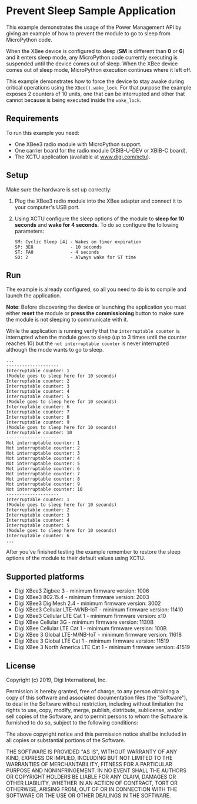 Prevent Sleep Sample Application
================================

This example demonstrates the usage of the Power Management API by giving an
example of how to prevent the module to go to sleep from MicroPython code.

When the XBee device is configured to sleep (**SM** is different than **0** or
**6**) and it enters sleep mode, any MicroPython code currently executing is
suspended until the device comes out of sleep. When the XBee device comes out
of sleep mode, MicroPython execution continues where it left off.

This example demonstrates how to force the device to stay awake during critical
operations using the `XBee().wake_lock`. For that purpose the example exposes 2
counters of 10 units, one that can be interrupted and other that cannot because
is being executed inside the `wake_lock`.

Requirements
------------

To run this example you need:

* One XBee3 radio module with MicroPython support.
* One carrier board for the radio module (XBIB-U-DEV or XBIB-C board).
* The XCTU application (available at www.digi.com/xctu).

Setup
-----

Make sure the hardware is set up correctly:

1. Plug the XBee3 radio module into the XBee adapter and connect it to your
   computer's USB port.
2. Using XCTU configure the sleep options of the module to **sleep for 10
   seconds** and **wake for 4 seconds**. To do so configure the following
   parameters:

       SM: Cyclic Sleep [4] - Wakes on timer expiration
       SP: 3E8              - 10 seconds
       ST: FA0              - 4 seconds
       SO: 2                - Always wake for ST time

Run
---

The example is already configured, so all you need to do is to compile and
launch the application.

**Note**: Before discovering the device or launching the application you must
either **reset** the module or **press the commissioning** button to make sure
the module is not sleeping to communicate with it.

While the application is running verify that the `interruptable counter` is
interrupted when the module goes to sleep (up to 3 times until the counter
reaches 10) but the `not interruptable counter` is never interrupted although
the mode wants to go to sleep.

    ...
    --------------------
    Interruptable counter: 1
    (Module goes to sleep here for 10 seconds)
    Interruptable counter: 2
    Interruptable counter: 3
    Interruptable counter: 4
    Interruptable counter: 5
    (Module goes to sleep here for 10 seconds)
    Interruptable counter: 6
    Interruptable counter: 7
    Interruptable counter: 8
    Interruptable counter: 9
    (Module goes to sleep here for 10 seconds)
    Interruptable counter: 10
    --------------------
    Not interruptable counter: 1
    Not interruptable counter: 2
    Not interruptable counter: 3
    Not interruptable counter: 4
    Not interruptable counter: 5
    Not interruptable counter: 6
    Not interruptable counter: 7
    Not interruptable counter: 8
    Not interruptable counter: 9
    Not interruptable counter: 10
    --------------------
    Interruptable counter: 1
    (Module goes to sleep here for 10 seconds)
    Interruptable counter: 2
    Interruptable counter: 3
    Interruptable counter: 4
    Interruptable counter: 5
    (Module goes to sleep here for 10 seconds)
    Interruptable counter: 6
    ...

After you've finished testing the example remember to restore the sleep options
of the module to their default values using XCTU.

Supported platforms
-------------------

* Digi XBee3 Zigbee 3 - minimum firmware version: 1006
* Digi XBee3 802.15.4 - minimum firmware version: 2003
* Digi XBee3 DigiMesh 2.4 - minimum firmware version: 3002
* Digi XBee3 Cellular LTE-M/NB-IoT - minimum firmware version: 11410
* Digi XBee3 Cellular LTE Cat 1 - minimum firmware version: x10
* Digi XBee Cellular 3G - minimum firmware version: 1130B
* Digi XBee Cellular LTE Cat 1 - minimum firmware version: 100B
* Digi XBee 3 Global LTE-M/NB-IoT - minimum firmware version: 11618
* Digi XBee 3 Global LTE Cat 1 - minimum firmware version: 11519
* Digi XBee 3 North America LTE Cat 1 - minimum firmware version: 41519

License
-------

Copyright (c) 2019, Digi International, Inc.

Permission is hereby granted, free of charge, to any person obtaining a copy
of this software and associated documentation files (the "Software"), to deal
in the Software without restriction, including without limitation the rights
to use, copy, modify, merge, publish, distribute, sublicense, and/or sell
copies of the Software, and to permit persons to whom the Software is
furnished to do so, subject to the following conditions:

The above copyright notice and this permission notice shall be included in all
copies or substantial portions of the Software.

THE SOFTWARE IS PROVIDED "AS IS", WITHOUT WARRANTY OF ANY KIND, EXPRESS OR
IMPLIED, INCLUDING BUT NOT LIMITED TO THE WARRANTIES OF MERCHANTABILITY,
FITNESS FOR A PARTICULAR PURPOSE AND NONINFRINGEMENT. IN NO EVENT SHALL THE
AUTHORS OR COPYRIGHT HOLDERS BE LIABLE FOR ANY CLAIM, DAMAGES OR OTHER
LIABILITY, WHETHER IN AN ACTION OF CONTRACT, TORT OR OTHERWISE, ARISING FROM,
OUT OF OR IN CONNECTION WITH THE SOFTWARE OR THE USE OR OTHER DEALINGS IN THE
SOFTWARE.